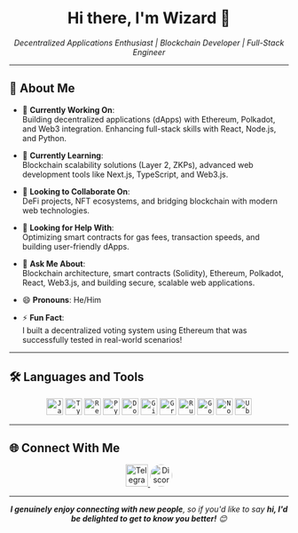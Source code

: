 <!--
**BJ-dev0706** is a ✨ _special_ ✨ repository because its `README.md` (this file) appears on your GitHub profile.

Here are some ideas to get you started:

-->
 <!-- ![Header](https://your-image-link.com/banner.png) Replace with your custom banner -->

<div align="center">
  <h1>Hi there, I'm Wizard 👋</h1>
  <em>Decentralized Applications Enthusiast | Blockchain Developer | Full-Stack Engineer</em>
</div>

---

## 📖 About Me
- 🔭 **Currently Working On**:  
  Building decentralized applications (dApps) with Ethereum, Polkadot, and Web3 integration. Enhancing full-stack skills with React, Node.js, and Python.

- 🌱 **Currently Learning**:  
  Blockchain scalability solutions (Layer 2, ZKPs), advanced web development tools like Next.js, TypeScript, and Web3.js.

- 👯 **Looking to Collaborate On**:  
  DeFi projects, NFT ecosystems, and bridging blockchain with modern web technologies.

- 🤔 **Looking for Help With**:  
  Optimizing smart contracts for gas fees, transaction speeds, and building user-friendly dApps.

- 💬 **Ask Me About**:  
  Blockchain architecture, smart contracts (Solidity), Ethereum, Polkadot, React, Web3.js, and building secure, scalable web applications.

- 😄 **Pronouns**: He/Him  
- ⚡ **Fun Fact**:  
  I built a decentralized voting system using Ethereum that was successfully tested in real-world scenarios!

---

## 🛠️ Languages and Tools
<div align="center">
  <code><img src="https://cdn.jsdelivr.net/gh/devicons/devicon/icons/javascript/javascript-original.svg" height="30" alt="JavaScript" /></code>
  <code><img src="https://cdn.jsdelivr.net/gh/devicons/devicon/icons/typescript/typescript-original.svg" height="30" alt="TypeScript" /></code>
  <code><img src="https://cdn.jsdelivr.net/gh/devicons/devicon/icons/react/react-original.svg" height="30" alt="React" /></code>
  <code><img src="https://cdn.jsdelivr.net/gh/devicons/devicon/icons/python/python-original.svg" height="30" alt="Python" /></code>
  <code><img src="https://cdn.jsdelivr.net/gh/devicons/devicon/icons/docker/docker-original.svg" height="30" alt="Docker" /></code>
  <code><img src="https://cdn.jsdelivr.net/gh/devicons/devicon/icons/git/git-original.svg" height="30" alt="Git" /></code>
  <code><img src="https://cdn.jsdelivr.net/gh/devicons/devicon/icons/graphql/graphql-plain.svg" height="30" alt="GraphQL" /></code>
  <code><img src="https://skillicons.dev/icons?i=rust" height="30" alt="Rust" /></code>
  <code><img src="https://skillicons.dev/icons?i=golang" height="30" alt="Go" /></code>
  <code><img src="https://cdn.jsdelivr.net/gh/devicons/devicon/icons/nodejs/nodejs-original.svg" height="30" alt="Node.js" /></code>
  <code><img src="https://cdn.simpleicons.org/ubuntu/E95420" height="30" alt="Ubuntu" /></code>
</div>

---

## 🌐 Connect With Me
<div align="center">
  <a href="https://t.me/strategicthinke" target="_blank">
    <img src="https://cdn.pixabay.com/photo/2021/12/27/10/50/telegram-icon-6896828_1280.png" width="40" alt="Telegram" />
  </a>
  <a href="https://discord.com" target="_blank">
    <img src="https://img.freepik.com/premium-psd/discord-icon-isolated-white-background-social-media-app-button-logo-sign-symbol-front-view_989822-4786.jpg" width="40" alt="Discord" style="border-radius: 50%;" />
  </a>
</div>

---

<div align="center">
  <em><b>I genuinely enjoy connecting with new people</b>, so if you'd like to say <b>hi, I'd be delighted to get to know you better!</b> 😊</em>
</div>
